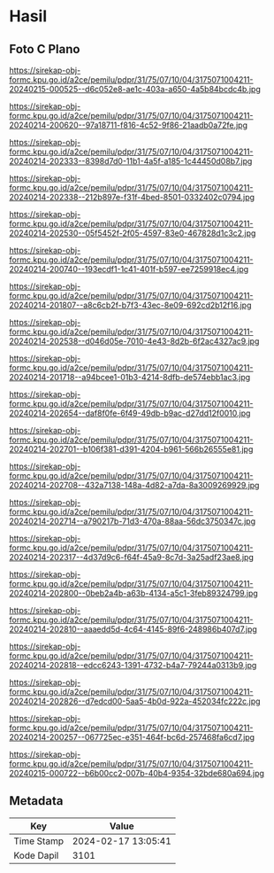 # Hasil

## Foto C Plano

https://sirekap-obj-formc.kpu.go.id/a2ce/pemilu/pdpr/31/75/07/10/04/3175071004211-20240215-000525--d6c052e8-ae1c-403a-a650-4a5b84bcdc4b.jpg

https://sirekap-obj-formc.kpu.go.id/a2ce/pemilu/pdpr/31/75/07/10/04/3175071004211-20240214-200620--97a18711-f816-4c52-9f86-21aadb0a72fe.jpg

https://sirekap-obj-formc.kpu.go.id/a2ce/pemilu/pdpr/31/75/07/10/04/3175071004211-20240214-202333--8398d7d0-11b1-4a5f-a185-1c44450d08b7.jpg

https://sirekap-obj-formc.kpu.go.id/a2ce/pemilu/pdpr/31/75/07/10/04/3175071004211-20240214-202338--212b897e-f31f-4bed-8501-0332402c0794.jpg

https://sirekap-obj-formc.kpu.go.id/a2ce/pemilu/pdpr/31/75/07/10/04/3175071004211-20240214-202530--05f5452f-2f05-4597-83e0-467828d1c3c2.jpg

https://sirekap-obj-formc.kpu.go.id/a2ce/pemilu/pdpr/31/75/07/10/04/3175071004211-20240214-200740--193ecdf1-1c41-401f-b597-ee7259918ec4.jpg

https://sirekap-obj-formc.kpu.go.id/a2ce/pemilu/pdpr/31/75/07/10/04/3175071004211-20240214-201807--a8c6cb2f-b7f3-43ec-8e09-692cd2b12f16.jpg

https://sirekap-obj-formc.kpu.go.id/a2ce/pemilu/pdpr/31/75/07/10/04/3175071004211-20240214-202538--d046d05e-7010-4e43-8d2b-6f2ac4327ac9.jpg

https://sirekap-obj-formc.kpu.go.id/a2ce/pemilu/pdpr/31/75/07/10/04/3175071004211-20240214-201718--a94bcee1-01b3-4214-8dfb-de574ebb1ac3.jpg

https://sirekap-obj-formc.kpu.go.id/a2ce/pemilu/pdpr/31/75/07/10/04/3175071004211-20240214-202654--daf8f0fe-6f49-49db-b9ac-d27dd12f0010.jpg

https://sirekap-obj-formc.kpu.go.id/a2ce/pemilu/pdpr/31/75/07/10/04/3175071004211-20240214-202701--b106f381-d391-4204-b961-566b26555e81.jpg

https://sirekap-obj-formc.kpu.go.id/a2ce/pemilu/pdpr/31/75/07/10/04/3175071004211-20240214-202708--432a7138-148a-4d82-a7da-8a3009269929.jpg

https://sirekap-obj-formc.kpu.go.id/a2ce/pemilu/pdpr/31/75/07/10/04/3175071004211-20240214-202714--a790217b-71d3-470a-88aa-56dc3750347c.jpg

https://sirekap-obj-formc.kpu.go.id/a2ce/pemilu/pdpr/31/75/07/10/04/3175071004211-20240214-202317--4d37d9c6-f64f-45a9-8c7d-3a25adf23ae8.jpg

https://sirekap-obj-formc.kpu.go.id/a2ce/pemilu/pdpr/31/75/07/10/04/3175071004211-20240214-202800--0beb2a4b-a63b-4134-a5c1-3feb89324799.jpg

https://sirekap-obj-formc.kpu.go.id/a2ce/pemilu/pdpr/31/75/07/10/04/3175071004211-20240214-202810--aaaedd5d-4c64-4145-89f6-248986b407d7.jpg

https://sirekap-obj-formc.kpu.go.id/a2ce/pemilu/pdpr/31/75/07/10/04/3175071004211-20240214-202818--edcc6243-1391-4732-b4a7-79244a0313b9.jpg

https://sirekap-obj-formc.kpu.go.id/a2ce/pemilu/pdpr/31/75/07/10/04/3175071004211-20240214-202826--d7edcd00-5aa5-4b0d-922a-452034fc222c.jpg

https://sirekap-obj-formc.kpu.go.id/a2ce/pemilu/pdpr/31/75/07/10/04/3175071004211-20240214-200257--067725ec-e351-464f-bc6d-257468fa6cd7.jpg

https://sirekap-obj-formc.kpu.go.id/a2ce/pemilu/pdpr/31/75/07/10/04/3175071004211-20240215-000722--b6b00cc2-007b-40b4-9354-32bde680a694.jpg


## Metadata

| Key        | Value               |
| ---------- | ------------------- |
| Time Stamp | 2024-02-17 13:05:41 |
| Kode Dapil | 3101                |



